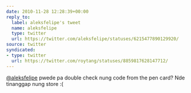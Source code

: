 ```yaml
---
date: 2010-11-28 12:28:39+00:00
reply_to:
  label: aleksfelipe's tweet
  name: aleksfelipe
  type: twitter
  url: https://twitter.com/aleksfelipe/statuses/6215477890129920/
source: twitter
syndicated:
- type: twitter
  url: https://twitter.com/roytang/statuses/8859817628147712/
---
```


[@aleksfelipe](https://twitter.com/aleksfelipe/) pwede pa double check nung code from the pen card? Nde tinanggap nung store :(